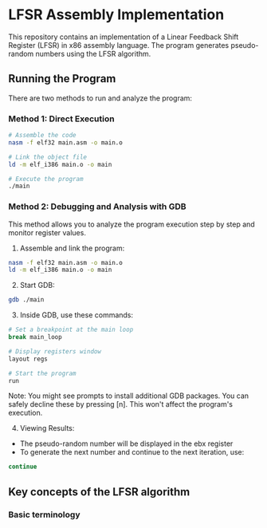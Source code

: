 # LFSR Assembly Implementation

This repository contains an implementation of a Linear Feedback Shift Register (LFSR) in x86 assembly language. The program generates pseudo-random numbers using the LFSR algorithm.

## Running the Program

There are two methods to run and analyze the program:

### Method 1: Direct Execution
```bash
# Assemble the code
nasm -f elf32 main.asm -o main.o

# Link the object file
ld -m elf_i386 main.o -o main

# Execute the program
./main
```

### Method 2: Debugging and Analysis with GDB
This method allows you to analyze the program execution step by step and monitor register values.

1. Assemble and link the program:
```bash
nasm -f elf32 main.asm -o main.o
ld -m elf_i386 main.o -o main
```

2. Start GDB:
```bash
gdb ./main
```

3. Inside GDB, use these commands:
```bash
# Set a breakpoint at the main loop
break main_loop

# Display registers window
layout regs

# Start the program
run
```

Note: You might see prompts to install additional GDB packages. You can safely decline these by pressing [n]. This won't affect the program's execution.

4. Viewing Results:
- The pseudo-random number will be displayed in the ebx register
- To generate the next number and continue to the next iteration, use:
```bash
continue
```

## Key concepts of the LFSR algorithm
### Basic terminology
